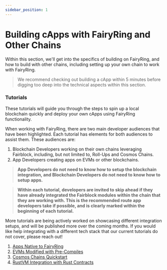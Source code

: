 ```yaml
---
sidebar_position: 1
---
```

# Building cApps with FairyRing and Other Chains

Within this section, we'll get into the specifics of building on FairyRing, and how to build with other chains, including setting up your own chain to work with FairyRing.

> We recommend checking out building a cApp within 5 minutes before digging too deep into the technical aspects within this section.

### Tutorials

These tutorials will guide you through the steps to spin up a local blockchain quickly and deploy your own cApps using FairyRing functionality.

When working with FairyRing, there are two main developer audiences that have been highlighted. Each tutorial has elements for both audiences to assist them. These audiences are:

1. Blockchain Developers working on their own chains leveraging Fairblock, including, but not limited to, Roll-Ups and Cosmos Chains.
2. App Developers creating apps on EVMs or other blockchains.

> **App Developers do not need to know how to setup the blockchain integration, and Blockchain Developers do not need to know how to setup apps.**

> **Within each tutorial, developers are invited to skip ahead if they have already integrated the Fairblock modules within the chain that they are working with. This is the recommended route app developers take if possible, and is clearly marked within the beginning of each tutorial.**

More tutorials are being actively worked on showcasing different integration setups, and will be published more over the coming months. If you would like help integrating with a different tech stack that our current tutorials do not cover, please reach out!

1. [Apps Native to FairyRing](./fairyring_quickstarts/)
2. [EVMs Modified with Pre-Compiles](./evm_quickstarts/evms.md)
3. [Cosmos Chains Quickstart](./cosmos_quickstarts/cosmos_quickstarts.md)
4. [RustVM Integration with Rust Contracts](./rustvm_quickstart.md)